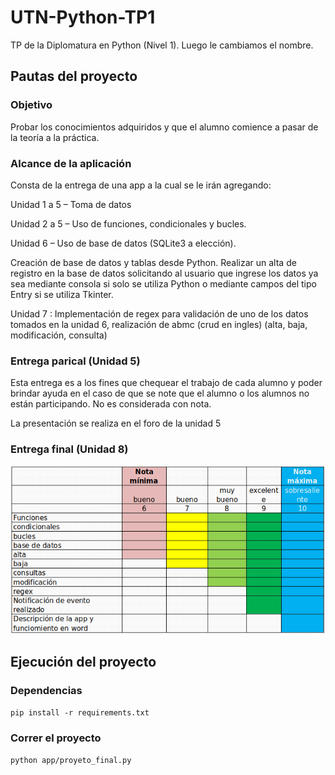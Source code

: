 # UTN-Python-TP1
TP de la Diplomatura en Python (Nivel 1).  Luego le cambiamos el nombre.

## Pautas del proyecto

### Objetivo
Probar los conocimientos adquiridos y que el alumno comience a pasar de la teoría a la práctica.

### Alcance de la aplicación
Consta de la entrega de una app a la cual se le irán agregando:

Unidad 1 a 5 – Toma de datos

Unidad 2 a 5 – Uso de funciones, condicionales y bucles.

Unidad 6 – Uso de base de datos (SQLite3 a elección).

Creación de base de datos y tablas desde Python.
Realizar un alta de registro en la base de datos solicitando al usuario que ingrese los datos ya sea mediante consola si solo se utiliza Python o mediante campos del tipo Entry si se utiliza Tkinter.

Unidad 7 : Implementación de regex para validación de uno de los datos tomados en la unidad 6, realización de abmc (crud en ingles) (alta, baja, modificación, consulta)

### Entrega parical (Unidad 5)
Esta entrega es a los fines que chequear el trabajo de cada alumno y poder brindar ayuda en el caso de que se note que el alumno o los alumnos no están participando. No es considerada con nota.

La presentación se realiza en el foro de la unidad 5

### Entrega final (Unidad 8)

![alt text](imgs/Evaluacion.jpg)

## Ejecución del proyecto

### Dependencias

`pip install -r requirements.txt`

### Correr el proyecto

`python app/proyeto_final.py`